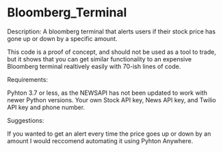 # Bloomberg_Terminal
Description: A bloomberg terminal that alerts users if their stock price has gone up or down by a specific amount. 

This code is a proof of concept, and should not be used as a tool to trade, but it shows that you can get similar functionality to an expensive Bloomberg terminal realtively easily with 70-ish lines of code.

Requirements:

Pyhton 3.7 or less, as the NEWSAPI has not been updated to work with newer Python versions.
Your own Stock API key, News API key, and Twilio API key and phone number.

Suggestions:

If you wanted to get an alert every time the price goes up or down by an amount I would reccomend automating it using Pyhton Anywhere. 
